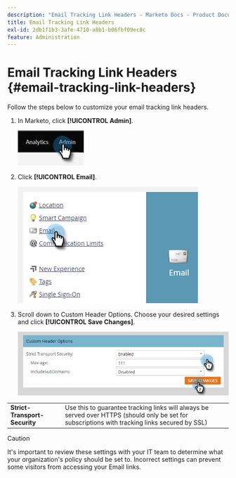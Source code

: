 ```yaml
---
description: "Email Tracking Link Headers - Marketo Docs - Product Documentation"
title: Email Tracking Link Headers
exl-id: 2db1f1b3-3afe-4710-a8b1-b06fbf09ec8c
feature: Administration
---
```

# Email Tracking Link Headers {#email-tracking-link-headers}

Follow the steps below to customize your email tracking link headers.

1. In Marketo, click **[!UICONTROL Admin]**.

   ![](assets/email-tracking-link-headers-1.png)

1. Click **[!UICONTROL Email]**.

   ![](assets/email-tracking-link-headers-2.png)

1. Scroll down to Custom Header Options. Choose your desired settings and click **[!UICONTROL Save Changes]**.

   ![](assets/email-tracking-link-headers-3.png)

<table>
 <tr>
  <td><strong>Strict-Transport-Security</strong></td>
  <td>Use this to guarantee tracking links will always be served over HTTPS (should only be set for subscriptions with tracking links secured by SSL)</td>
 </tr>
</table>

>[!CAUTION]
>
>It's important to review these settings with your IT team to determine what your organization's policy should be set to. Incorrect settings can prevent some visitors from accessing your Email links.
